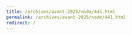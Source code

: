 ```yaml
---
title: /archives/avant-2025/node/441.html
permalink: /archives/avant-2025/node/441.html
redirect: /
---
```

